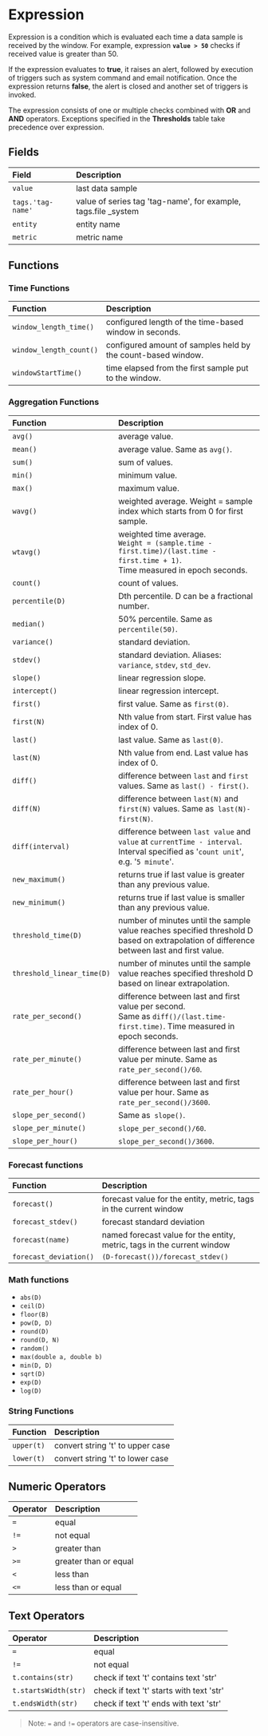 # Expression

Expression is a condition which is evaluated each time a data sample is
received by the window. For example, expression **`value > 50`** checks if
received value is greater than 50.

If the expression evaluates to **true**, it raises an alert, followed by
execution of triggers such as system command and email notification. Once
the expression returns **false**, the alert is closed and another set of
triggers is invoked.

The expression consists of one or multiple checks combined with **OR** and
**AND** operators. Exceptions specified in the **Thresholds** table take
precedence over expression.

## Fields

**Field** | **Description**
:--- | :---
`value` | last data sample
`tags.'tag-name'` | value of series tag 'tag-name', for example, tags.file _system
`entity` | entity name
`metric` | metric name

## Functions
### Time Functions

**Function** | **Description**
:--- | :---
`window_length_time()` | configured length of the time-based window in seconds.
`window_length_count()` | configured amount of samples held by the count-based window.
`windowStartTime()` | time elapsed from the first sample put to the window.

### Aggregation Functions

**Function** | **Description**
:--- | :---
`avg()` | average value.
`mean()` | average value. Same as `avg()`.
`sum()` | sum of values.
`min()` | minimum value.
`max()` | maximum value.
`wavg()` | weighted average. Weight = sample index which starts from 0 for first sample.
`wtavg()` | weighted time average.<br>`Weight = (sample.time - first.time)/(last.time - first.time + 1)`. <br>Time measured in epoch seconds.
`count()` | count of values.
`percentile(D)` | Dth percentile. D can be a fractional number.
`median()` | 50% percentile. Same as `percentile(50)`.
`variance()` | standard deviation.
`stdev()` | standard deviation. Aliases: `variance`, `stdev`, `std_dev`.
`slope()` | linear regression slope.
`intercept()` | linear regression intercept.
`first()` | first value. Same as `first(0)`.
`first(N)` | Nth value from start. First value has index of 0.
`last()` | last value. Same as `last(0)`.
`last(N)` | Nth value from end. Last value has index of 0.
`diff()` | difference between `last` and `first` values. Same as `last() - first()`.
`diff(N)` | difference between `last(N)` and `first(N)` values. Same as` last(N)-first(N)`.
`diff(interval)` | difference between `last value` and `value` at `currentTime - interval`. <br>Interval specified as '`count unit`', e.g. '`5 minute`'.
`new_maximum()` | returns true if last value is greater than any previous value.
`new_minimum()` | returns true if last value is smaller than any previous value.
`threshold_time(D)` | number of minutes until the sample value reaches specified threshold D<br> based on extrapolation of difference between last and first value.
`threshold_linear_time(D)` | number of minutes until the sample value reaches specified threshold D<br> based on linear extrapolation.
`rate_per_second()` | difference between last and first value per second. <br>Same as `diff()/(last.time-first.time)`. Time measured in epoch seconds.
`rate_per_minute()` | difference between last and first value per minute. Same as `rate_per_second()/60`.
`rate_per_hour()` | difference between last and first value per hour. Same as `rate_per_second()/3600`.
`slope_per_second()` | Same as` slope()`.
`slope_per_minute()` | `slope_per_second()/60`.
`slope_per_hour()` | `slope_per_second()/3600`.

### Forecast functions

**Function** | **Description**
:--- | :---
`forecast()` | forecast value for the entity, metric, tags in the current window
`forecast_stdev()` | forecast standard deviation
`forecast(name)` | named forecast value for the entity, metric, tags in the current window
`forecast_deviation()` | `(D-forecast())/forecast_stdev()`

### Math functions

* `abs(D)`
* `ceil(D)`
* `floor(В)`
* `pow(D, D)`
* `round(D)`
* `round(D, N)`
* `random()`
* `max(double a, double b)`
* `min(D, D)`
* `sqrt(D)`
* `exp(D)`
* `log(D)`

### String Functions

**Function** | **Description**
:--- | :---
`upper(t)` | convert string 't' to upper case
`lower(t)` | convert string 't' to lower case

## Numeric Operators

**Operator** | **Description**
:--- | :---
`=` | equal
`!=` | not equal
`>` | greater than
`>=` | greater than or equal
`<` | less than
`<=` | less than or equal

## Text Operators

**Operator** | **Description**
:--- | :---
`=` | equal
`!=` | not equal
`t.contains(str)` | check if text 't' contains text 'str'
`t.startsWidth(str)` | check if text 't' starts with text 'str'
`t.endsWidth(str)` | check if text 't' ends with text 'str'

> Note: `=` and `!=` operators are case-insensitive.


